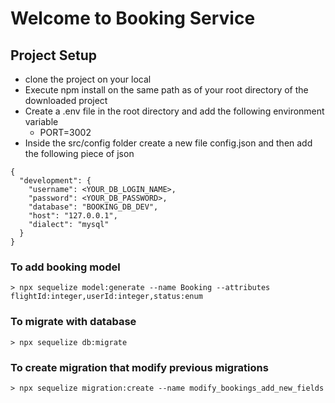 # Welcome to Booking Service

## Project Setup
- clone the project on your local
- Execute npm install on the same path as of your root directory of the downloaded project
- Create a .env file in the root directory and add the following environment variable
    - PORT=3002
- Inside the src/config folder create a new file config.json and then add the following piece of json

```
{
  "development": {
    "username": <YOUR_DB_LOGIN_NAME>,
    "password": <YOUR_DB_PASSWORD>,
    "database": "BOOKING_DB_DEV",
    "host": "127.0.0.1",
    "dialect": "mysql"
  }
}
```

### To add booking model
```
> npx sequelize model:generate --name Booking --attributes flightId:integer,userId:integer,status:enum
```

### To migrate with database
```
> npx sequelize db:migrate
```

### To create migration that modify previous migrations
```
> npx sequelize migration:create --name modify_bookings_add_new_fields
```